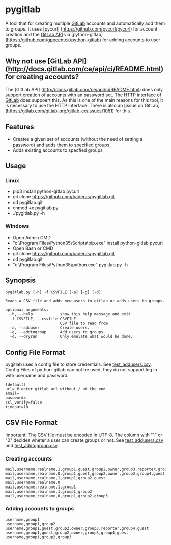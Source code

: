 # pygitlab
A tool that for creating multiple [GitLab](https://gitlab.com/) accounts and automatically add them to groups.
It uses [pycurl] (https://github.com/pycurl/pycurl) for account creation and the [GitLab API](http://docs.gitlab.com/ce/api/ci/README.html) via [python-gitlab] (https://github.com/gpocentek/python-gitlab) for adding accounts to user groups.

## Why not use [GitLab API] (http://docs.gitlab.com/ce/api/ci/README.html) for creating accounts?
The [GitLab API] (http://docs.gitlab.com/ce/api/ci/README.html) does only support creation of accounts with an password set. The HTTP interface of [GitLab](https://gitlab.com/) does suppoert this. As this is one of the main reasons for this tool, it is necessary to use the HTTP interface.
There is also an [issue on GitLab] (https://gitlab.com/gitlab-org/gitlab-ce/issues/1051) for this.

## Features
* Creates a given set of accounts (without the need of setting a password) and adds them to specified groups
* Adds existing accounts to specfied groups

## Usage

### Linux
* pip3 install python-gitlab pycurl
* git clone https://github.com/baderas/pygitlab.git
* cd pygitlab.git 
* chmod +x pygitlab.py
* ./pygitlab.py -h

### Windows
* Open Admin CMD
* "c:\Program Files\Python35\Scripts\pip.exe" install python-gitlab pycurl
* Open Bash or CMD
* git clone https://github.com/baderas/pygitlab.git
* cd pygitlab.git 
* "c:\Program Files\Python35\python.exe" pygitlab.py -h

## Synopsis
```
pygitlab.py [-h] -f CSVFILE [-a] [-g] [-d]

Reads a CSV file and adds new users to gitlab or adds users to groups.

optional arguments:
  -h, --help            show this help message and exit
  -f CSVFILE, --csvfile CSVFILE
                        CSV file to read from
  -a, --adduser         Create users.
  -g, --addtogroup      Add users to groups.
  -d, --dryrun          Only emulate what would be done.
```

## Config File Format
pygitlab uses a config file to store credentials. See [test_addusers.csv](test_addusers.csv).
Config Files of python-gitlab can not be used, they do not support log in with username and password.
```
[default]
url= # enter gitlab url without / at the end
email=
password=
ssl_verify=false
timeout=10
```

## CSV File Format
Important: The CSV file must be encoded in UTF-8. The column with "1" or "0" decides wheter a user can create groups or not.
See [test_addusers.csv](test_addusers.csv) and [test_addtogroup.csv](test_addtogroup.csv).

### Creating accounts
```
mail,username,realname,1,group1,guest,group2,owner,group3,reporter,group4,guest
mail,username,realname,0,group1,guest,group2,owner,group3,group4,guest
mail,username,realname,1,group1,group2,guest
mail,username,realname,0
mail,username,realname,1,group1
mail,username,realname,1,group1,group2
mail,username,realname,0,group1,group2,group3
```

### Adding accounts to groups
```
username,group1
username,group1,group2
username,group1,guest,group2,owner,group3,reporter,group4,guest
username,group1,guest,group2,owner,group3,group4,guest
username,group1,group2,group3
```
